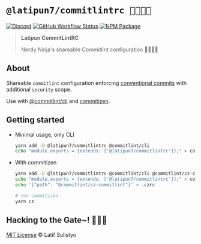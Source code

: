 # `@latipun7/commitlintrc 🐱‍👤👨‍💻`

[![Discord][discord-image]][discord-url]
[![GitHub Workflow Status][workflow-image]][workflow-url]
[![NPM Package][npm-image]][npm-url]

> **Latipun CommitLintRC**
>
> Nerdy Ninja's shareable Commitlint configuration 🐱‍👤👨‍💻

## About

Shareable `commitlint` configuration enforcing [conventional commits](https://conventionalcommits.org/) with additional `security` scope.

Use with [@commitlint/cli](https://npm.im/@commitlint/cli) and [commitizen](https://npm.im/commitizen).

## Getting started

- Minimal usage, only CLI

  ```sh
  yarn add -D @latipun7/commitlintrc @commitlint/cli
  echo "module.exports = {extends: ['@latipun7/commitlintrc']};" > commitlint.config.js
  ```

- With commitizen

  ```sh
  yarn add -D @latipun7/commitlintrc @commitlint/cli @commitlint/cz-commitlint commitizen inquirer
  echo "module.exports = {extends: ['@latipun7/commitlintrc']};" > commitlint.config.js
  echo '{"path": "@commitlint/cz-commitlint"}' > .czrc

  # run commitizen
  yarn cz
  ```

## Hacking to the Gate~! 🐱‍💻🎶

[MIT License][license-url] © Latif Sulistyo

<!-- Variables -->

[discord-image]: https://img.shields.io/discord/758271814153011201?label=Developers%20Indonesia&logo=discord&style=flat-square
[discord-url]: https://discord.gg/njSj2Nq "Chat and discuss at Developers Indonesia"
[workflow-image]: https://img.shields.io/github/workflow/status/latipun7/library/Continuous%20Integration%20and%20Continuous%20Delivery%20%E2%9A%99%F0%9F%9A%80?label=CI%2FCD&logo=github%20actions&style=flat-square
[workflow-url]: https://github.com/latipun7/library/actions "GitHub Actions"
[npm-image]: https://img.shields.io/npm/v/@latipun7/commitlintrc?label=package&logo=npm&style=flat-square
[npm-url]: https://npmjs.org/package/@latipun7/commitlintrc "@latipun7/commitlintrc on NPM"
[license-url]: https://github.com/latipun7/library/blob/main/license "MIT License"

